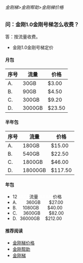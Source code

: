 ###### 金刚梯>金刚帮助>金刚梯价格
### 问：金刚1.0金刚号梯怎么收费？

答：按流量收费。

- 金刚1.0金刚号梯定价



#### 月包

| 序号 |流量 |价格 | 
| ----------- | ----------- |  ----------- |
| A. | 30GB | $3.00 |
| B. | 90GB | $4.50 |
| C. | 300GB | $9.20 |
| D. | 3000GB| $23.50 |


#### 半年包
| 序号 |流量 |价格 | 
| ----------- | ----------- |  ----------- |
| A. | 180GB | $15.00 |
| B. | 540GB | $22.50 |
| C. | 1800GB |$46.00 |
| D. | 18000GB|$117.50 |


#### 年包
- 12<font color="White">AAAA</font>流量<font color="White"> AAAA </font>价格
- A.<font color="White">AAA</font>360GB<font color="White"> AA </font>$27.00
- B.<font color="White">AA</font>1080GB<font color="White"> AA </font>$40.00 
- C.<font color="White">AA</font>3600GB<font color="White"> AA </font>$82.00
- D.<font color="White">A</font>36000GB<font color="White"> A </font>$212.00



#### 推荐阅读

- [金刚梯价格](https://a2zitpro.github.io/web/list_kkprice)
- [金刚帮助](https://a2zitpro.github.io/web/list_helpkkvpn)
- [金刚梯](https://a2zitpro.github.io/web/dlb)
